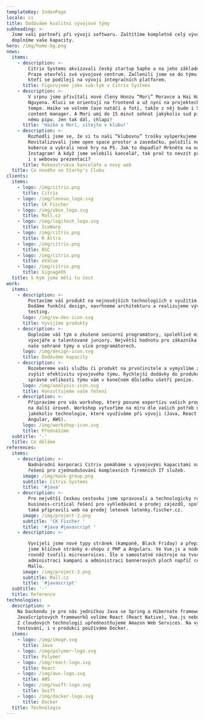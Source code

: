 ```yaml
---
templateKey: IndexPage
locale: cs
title: Dodáváme kvalitní vývojové týmy
subheading: >-
  Jsme vaši partneři při vývoji softwaru. Zaštítíme kompletně celý vývoj nebo
  doplníme vaše kapacity.
hero: /img/home-bg.png
news:
  items:
    - description: >-
        Citrix Systems akvizovali český startup Sapho a na jeho základech v
        Praze otevřeli své vývojové centrum. Začlenili jsme se do týmu javistů,
        kteří se podílejí na vývoji integračních platforem.
      title: Figurujeme jako sub-tým v Citrix Systems
    - description: >-
        V srpnu jsme přivítali nové členy Honzu “Mori” Moravce a Hai Ha “Haiko”
        Nguyena. Kluci se orientují na frontend a už nyní na projektech diktují
        tempo. Haiko ve volném čase natáčí a fotí, takže z něj bude i Starky's
        content manager. A Mori umí do 15 minut sehnat jakýkoliv sud piva a k
        němu pípu. Jen tak dál, chlapi! 
      title: 'Haiko a Mori, vítejte v klubu!'
    - description: >-
        Rozhodli jsme se, že si tu naši “klubovnu” trošku vyšperkujeme.
        Revitalizovali jsme open space prostor a zasedačku, položili nové
        koberce a vybrali nové hry na PS. Jak to dopadlo? Mrkněte na náš
        Instagram! A když jsme velebili kancelář, tak proč to nevzít při jednom
        i s webovou prezentací?
      title: Rekonstrukce kanceláře a nový web
  title: Co nového ve Starky's Clubu
clients:
  items:
    - logo: /img/citrix.png
      title: Citrix
    - logo: /img/lenovo_logo.svg
      title: CK Fischer
    - logo: /img/xbox_logo.svg
      title: Mall.cz
    - logo: /img/logitech_logo.svg
      title: IceWarp
    - logo: /img/citrix.png
      title: R Altra
    - logo: /img/citrix.png
      title: BSC
    - logo: /img/citrix.png
      title: eValue
    - logo: /img/citrix.png
      title: SignageOS
  title: S kým jsme měli tu čest
work:
  items:
    - description: >-
        Postavíme váš produkt na nejnovějších technologiích s využitím cloudu.
        Dodáme funkční design, navrhneme architekturu a realizujeme vývoj a
        testing. 
      logo: /img/sw-dev-icon.svg
      title: Vyvíjíme produkty
    - description: >-
        Doplníme váš tým o zkušené seniorní programátory, spolehlivé middle
        vývojáře a talentované juniory. Největší hodnotu pro zákazníka vždy měly
        naše sehrané týmy o více programátorech.
      logo: /img/design-icon.svg
      title: Dodáváme kapacity
    - description: >-
        Rozebereme vaši službu či produkt na prvočinitele a vymyslíme způsob jak
        zvýšit efektivitu vývojového týmu. Rychlejší dodávky do produkce za
        správné velikosti týmu vám v konečném důsledku ušetří peníze.
      logo: /img/analysis-icon.svg
      title: Konzultujeme vaše řešení
    - description: >-
        Připravíme pro vás workshop, který posune expertízu vašich programátorů
        na další úroveň. Workshop vytvoříme na míru dle vašich potřeb na
        jakékoliv technologie, které využíváme při vývoji (Java, React a
        Angular, AWS).
      logo: /img/workshop-icon.svg
      title: Přednášíme
  subtitle: '-'
  title: Co děláme
references:
  items:
    - description: >-
        Nadnárodní korporaci Citrix pomáháme s vývojovými kapacitami na jejich
        řešení pro zjednodušování komplexních firemních IT služeb.
      image: /img/mask-group.png
      subtitle: Citrix Systems
      title: '#java'
    - description: >-
        Pro největší českou cestovku jsme spravovali a technologicky rozvíjeli
        business-critical řešení pro vyhledávání a prodej zájezdů, společně jsme
        také připravili web na prodej letenek letenky.fischer.cz.
      image: /img/project-2.png
      subtitle: 'CK Fischer '
      title: '#java #javascript '
    - description: >-

        Vyvíjeli jsme nové typy stránek (kampaně, Black Friday) a přepisovali
        jsme klíčové stránky e-shopu z PHP a Angularu. Ve Vue.js a node.js jsme
        rovněž tvořili microservices. Šlo o samostatné nástroje na tvorbu a
        administraci kampaní a administraci bannerových ploch napříč celým webem
        Mallu.
      image: /img/project-3.png
      subtitle: Mall.cz
      title: '#javascript'
  subtitle: '-'
  title: Reference
technologies:
  description: >
    Na backendu je pro nás jedničkou Java se Spring a Hibernate frameworky. Z
    JavaScriptových frameworků volíme React (React Native), Vue.js nebo Angular.
    Z cloudových technologií upřednostňujeme Amazon Web Services. Na vývoj,
    testování, i v produkci používáme Docker. 
  items:
    - logo: /img/image.svg
      title: Java
    - logo: /img/polymer-logo.svg
      title: Polymer
    - logo: /img/react-logo.svg
      title: React
    - logo: /img/aws-logo.svg
      title: AWS
    - logo: /img/swift-logo.svg
      title: Swift
    - logo: /img/docker-logo.svg
      title: Docker
  title: Technologie
---
```



